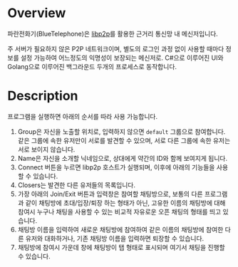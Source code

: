 # Overview

파란전화기(BlueTelephone)은 [libp2p](https://libp2p.io/)를 활용한 근거리 통신망 내 메신저입니다.

주 서버가 필요하지 않은 P2P 네트워크이며, 별도의 로그인 과정 없이 사용할 때마다 정보를 설정 가능하여 어느정도의 익명성이 보장되는 메신저로. C#으로 이루어진 UI와 Golang으로 이루어진 백그라운드 두개의 프로세스로 동작합니다.

# Description

프로그램을 실행하면 아래의 순서를 따라 사용 가능합니다.

1. Group은 자신을 노출할 위치로, 입력하지 않으면 `default` 그룹으로 참여합니다. 같은 그룹에 속한 유저만이 서로를 발견할 수 있으며, 서로 다른 그룹에 속한 유저는 서로 보이지 않습니다.
2. Name은 자신을 소개할 닉네임으로, 상대에게 약간의 ID와 함께 보여지게 됩니다.
3. Connect 버튼을 누르면 libp2p 호스트가 실행되며, 이후에 아래의 기능들을 사용할 수 있습니다.
4. Closers는 발견한 다른 유저들의 목록입니다.
5. 가장 아래의 Join/Exit 버튼과 입력창은 참여할 채팅방으로, 보통의 다른 프로그램과 같이 채팅방에 초대/입장/퇴장 하는 형태가 아닌, 고유한 이름의 채팅방에 대해 참여시 누구나 채팅을 사용할 수 있는 비교적 자유로운 오픈 채팅의 형태를 띄고 있습니다.
6. 채팅방 이름을 입력하여 새로운 채팅방에 참여하여 같은 이름의 채팅방에 참여한 다른 유저와 대화하거나, 기존 채팅방 이름을 입력하면 퇴장할 수 있습니다.
7. 채팅방에 참여시 가운데 창에 채팅방이 탭 형태로 표시되며 여기서 채팅을 진행할 수 있습니다.
